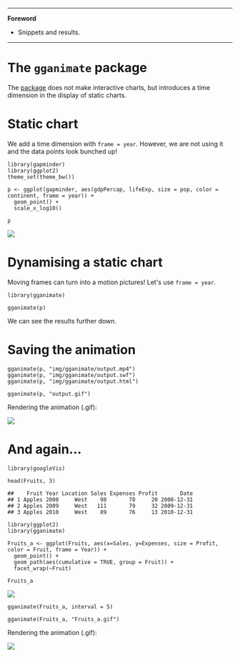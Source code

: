 <!-- -->
------------------------------------------------------------------------

**Foreword**

- Snippets and results.

------------------------------------------------------------------------

The `gganimate` package
=======================

The [package](https://github.com/dgrtwo/gganimate) does not make interactive charts, but introduces a time dimension in the display of static charts.

Static chart
============

We add a time dimension with `frame = year`. However, we are not using it and the data points look bunched up!

    library(gapminder)
    library(ggplot2)
    theme_set(theme_bw())

    p <- ggplot(gapminder, aes(gdpPercap, lifeExp, size = pop, color = continent, frame = year)) +
      geom_point() +
      scale_x_log10()

    p

![](img/gganimate_files/figure-markdown_strict/unnamed-chunk-2-1.png)

Dynamising a static chart
=========================

Moving frames can turn into a motion pictures! Let's use `frame = year`.

    library(gganimate)

    gganimate(p)

We can see the results further down.

Saving the animation
====================

    gganimate(p, "img/gganimate/output.mp4")
    gganimate(p, "img/gganimate/output.swf")
    gganimate(p, "img/gganimate/output.html")

    gganimate(p, "output.gif")

Rendering the animation (.gif):

![](img/gganimate_files/output.gif)

And again...
============

    library(googleVis)

    head(Fruits, 3)

    ##    Fruit Year Location Sales Expenses Profit       Date
    ## 1 Apples 2008     West    98       78     20 2008-12-31
    ## 2 Apples 2009     West   111       79     32 2009-12-31
    ## 3 Apples 2010     West    89       76     13 2010-12-31

    library(ggplot2)
    library(gganimate)

    Fruits_a <- ggplot(Fruits, aes(x=Sales, y=Expenses, size = Profit, color = Fruit, frame = Year)) +
      geom_point() +
      geom_path(aes(cumulative = TRUE, group = Fruit)) +
      facet_wrap(~Fruit)

    Fruits_a

![](img/gganimate_files/figure-markdown_strict/unnamed-chunk-7-1.png)

    gganimate(Fruits_a, interval = 5)

    gganimate(Fruits_a, "Fruits_a.gif")

Rendering the animation (.gif):

![](img/gganimate_files/Fruits_a.gif)
